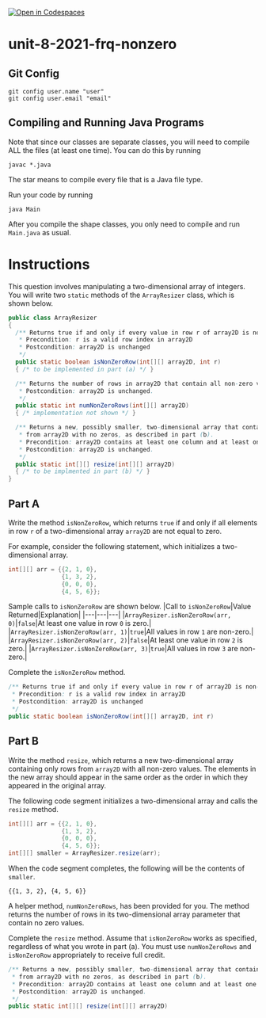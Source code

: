 [![Open in Codespaces](https://classroom.github.com/assets/launch-codespace-2972f46106e565e64193e422d61a12cf1da4916b45550586e14ef0a7c637dd04.svg)](https://classroom.github.com/open-in-codespaces?assignment_repo_id=18804983)
# unit-8-2021-frq-nonzero

## Git Config
```
git config user.name "user"
git config user.email "email"
```

## Compiling and Running Java Programs
Note that since our classes are separate classes, you will need to compile ALL the files (at least one time).  You can do this by running
```
javac *.java
```
The star means to compile every file that is a Java file type.

Run your code by running
```
java Main
```

After you compile the shape classes, you only need to compile and run `Main.java` as usual.

# Instructions
This question involves manipulating a two-dimensional array of integers.  You will write two `static` methods of the `ArrayResizer` class, which is shown below.
```java
public class ArrayResizer
{
  /** Returns true if and only if every value in row r of array2D is non-zero.
   * Precondition: r is a valid row index in array2D
   * Postcondition: array2D is unchanged
   */
  public static boolean isNonZeroRow(int[][] array2D, int r)
  { /* to be implemented in part (a) */ }

  /** Returns the number of rows in array2D that contain all non-zero values.
   * Postcondition: array2D is unchanged.
   */
  public static int numNonZeroRows(int[][] array2D)
  { /* implementation not shown */ }

  /** Returns a new, possibly smaller, two-dimensional array that contains only rows
   * from array2D with no zeros, as described in part (b).
   * Precondition: array2D contains at least one column and at least one row with no zeros.
   * Postcondition: array2D is unchanged.
   */
  public static int[][] resize(int[][] array2D)
  { /* to be implmented in part (b) */ }
}
```

## Part A
Write the method `isNonZeroRow`, which returns `true` if and only if all elements in row `r` of a two-dimensional array `array2D` are not equal to zero.

For example, consider the following statement, which initializes a two-dimensional array.
```java
int[][] arr = {{2, 1, 0},
               {1, 3, 2},
               {0, 0, 0},
               {4, 5, 6}};
```

Sample calls to `isNonZeroRow` are shown below.
|Call to `isNonZeroRow`|Value Returned|Explanation|
|---|---|---|
|`ArrayResizer.isNonZeroRow(arr, 0)`|`false`|At least one value in row `0` is zero.|
|`ArrayResizer.isNonZeroRow(arr, 1)`|`true`|All values in row `1` are non-zero.|
|`ArrayResizer.isNonZeroRow(arr, 2)`|`false`|At least one value in row `2` is zero.|
|`ArrayResizer.isNonZeroRow(arr, 3)`|`true`|All values in row `3` are non-zero.|

Complete the `isNonZeroRow` method.

```java
/** Returns true if and only if every value in row r of array2D is non-zero.
 * Precondition: r is a valid row index in array2D
 * Postcondition: array2D is unchanged
 */
public static boolean isNonZeroRow(int[][] array2D, int r)
```

## Part B
Write the method `resize`, which returns a new two-dimensional array containing only rows from `array2D` with all non-zero values.  The elements in the new array should appear in the same order as the order in which they appeared in the original array.

The following code segment initializes a two-dimensional array and calls the `resize` method.

```java
int[][] arr = {{2, 1, 0},
               {1, 3, 2},
               {0, 0, 0},
               {4, 5, 6}};
int[][] smaller = ArrayResizer.resize(arr);
```

When the code segment completes, the following will be the contents of `smaller`.

`{{1, 3, 2}, {4, 5, 6}}`

A helper method, `numNonZeroRows`, has been provided for you.  The method returns the number of rows in its two-dimensional array parameter that contain no zero values.

Complete the `resize` method.  Assume that `isNonZeroRow` works as specified, regardless of what you wrote in part (a).  You must use `numNonZeroRows` and `isNonZeroRow` appropriately to receive full credit.

```java
/** Returns a new, possibly smaller, two-dimensional array that contains only rows
 * from array2D with no zeros, as described in part (b).
 * Precondition: array2D contains at least one column and at least one row with no zeros.
 * Postcondition: array2D is unchanged.
 */
public static int[][] resize(int[][] array2D)
```
